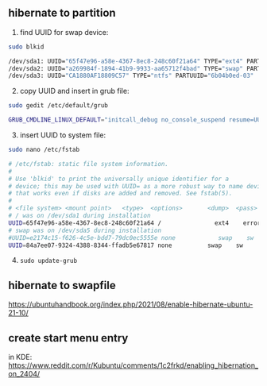 ## hibernate to partition

1. find UUID for swap device: 
``` bash
sudo blkid

/dev/sda1: UUID="65f47e96-a58e-4367-8ec8-248c60f21a64" TYPE="ext4" PARTUUID="6b04b0ed-01"
/dev/sda2: UUID="a269984f-1894-41b9-9933-aa65712f4bad" TYPE="swap" PARTUUID="6b04b0ed-02"
/dev/sda3: UUID="CA1880AF18809C57" TYPE="ntfs" PARTUUID="6b04b0ed-03"

```

2. copy UUID and insert in grub file:

``` bash
sudo gedit /etc/default/grub

GRUB_CMDLINE_LINUX_DEFAULT="initcall_debug no_console_suspend resume=UUID=a269984f-1894-41b9-9933-aa65712f4bad"
```

3. insert UUID to system file:
``` bash
sudo nano /etc/fstab

# /etc/fstab: static file system information.
#
# Use 'blkid' to print the universally unique identifier for a
# device; this may be used with UUID= as a more robust way to name devices
# that works even if disks are added and removed. See fstab(5).
#
# <file system> <mount point>   <type>  <options>       <dump>  <pass>
# / was on /dev/sda1 during installation
UUID=65f47e96-a58e-4367-8ec8-248c60f21a64 /               ext4    errors=remoun$
# swap was on /dev/sda5 during installation
#UUID=e2174c15-f626-4c5e-bdd7-79dc0ec5555e none            swap    sw          $
UUID=84a7ee07-9324-4388-8344-ffadb5e67817 none          swap    sw      0      $

```


4. `sudo update-grub`

## hibernate to swapfile
https://ubuntuhandbook.org/index.php/2021/08/enable-hibernate-ubuntu-21-10/

## create start menu entry
in KDE: https://www.reddit.com/r/Kubuntu/comments/1c2frkd/enabling_hibernation_on_2404/